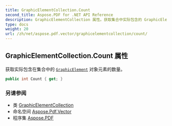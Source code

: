 ```yaml
---
title: GraphicElementCollection.Count
second_title: Aspose.PDF for .NET API Reference
description: GraphicElementCollection 属性。获取集合中实际包含的 GraphicElement 对象元素的数量
type: docs
weight: 20
url: /zh/net/aspose.pdf.vector/graphicelementcollection/count/
---
```

## GraphicElementCollection.Count 属性

获取实际包含在集合中的 [`GraphicElement`](../../graphicelement/) 对象元素的数量。

```csharp
public int Count { get; }
```

### 另请参阅

* 类 [GraphicElementCollection](../)
* 命名空间 [Aspose.Pdf.Vector](../../../aspose.pdf.vector/)
* 程序集 [Aspose.PDF](../../../)
